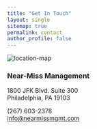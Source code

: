 ```yaml
---
title: "Get In Touch"
layout: single
sitemap: true
permalink: contact
author_profile: false
---
```


<section>


<img src="https://api.mapbox.com/v4/fstraat.17lngpi1/-75.1762,39.9550,16.5/1000x500.png?access_token=pk.eyJ1IjoiZnN0cmFhdCIsImEiOiJyQk03MkpZIn0.QdSx3bq1stonKR9oixXLpQ" alt="location-map">


<div class="contact__info">

<h3>Near-Miss Management</h3>
<p>1800 JFK Blvd. Suite 300<br>
Philadelphia, PA 19103</p>
<p><i class="fa fa-phone"> </i> (267) 603-2378
<br>
<a href="mailto:info@nearmissmgmt.com"><i class="fa fa-envelope"> </i> info@nearmissmgmt.com</a><br>
</p>


<a href="https://www.linkedin.com/company/near-miss-management" target="_blank"><i class="fa fa-fw fa-linkedin-square fa-2x"></i></a>
<a href="https://twitter.com/{{ site.twitter.username }}" target="_blank"><i class="fa fa-fw fa-twitter-square fa-2x"></i></a>

</div>

</section>